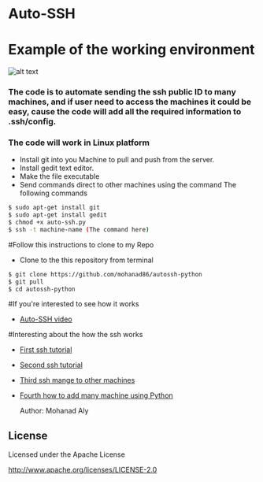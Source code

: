 # Auto-SSH  




# Example of the working environment
![alt text]()


### The code is to automate sending the ssh public ID to many machines, and if user need to access the machines it could be easy, cause the code will add all the required information to .ssh/config. 

### The code will work in Linux platform
 
- Install git into you Machine to pull and push from the server.
- Install gedit text editor.
- Make the file executable 
- Send commands direct to other machines using the command
The following commands
```sh
$ sudo apt-get install git
$ sudo apt-get install gedit
$ chmod +x auto-ssh.py
$ ssh -t machine-name (The command here)
```
#Follow this instructions to clone to my Repo
- Clone to the this repository from terminal
```sh 
$ git clone https://github.com/mohanad86/autossh-python
$ git pull 
$ cd autossh-python
``` 


#If you're interested to see how it works

* [Auto-SSH video](https://www.youtube.com/watch?v=MxuFB4hLGWc&index=6&list=PLKAuFoXV02VoW3cvZZAcDI1qWvuyM1qrF)



#Interesting about the how the ssh works 

* [First ssh tutorial](https://www.youtube.com/watch?v=xhqY3m8xiwQ&list=PLKAuFoXV02VoW3cvZZAcDI1qWvuyM1qrF)

* [Second ssh tutorial](https://www.youtube.com/watch?v=fiv-hAHUMF8&list=PLKAuFoXV02VoW3cvZZAcDI1qWvuyM1qrF&index=2) 

* [Third ssh mange to other machines](https://www.youtube.com/watch?v=8EmnxIOlsUQ&index=3&list=PLKAuFoXV02VoW3cvZZAcDI1qWvuyM1qrF)

* [Fourth how to add many machine using Python](https://www.youtube.com/watch?v=1mU8resSwwg&list=PLKAuFoXV02VoW3cvZZAcDI1qWvuyM1qrF&index=4)

 

    Author: Mohanad Aly 

License
----
Licensed under the Apache License

http://www.apache.org/licenses/LICENSE-2.0
